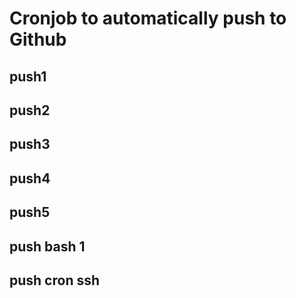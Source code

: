 # Cronjob to automatically push to Github
## push1
## push2
## push3
## push4
## push5
## push bash 1
## push cron ssh
